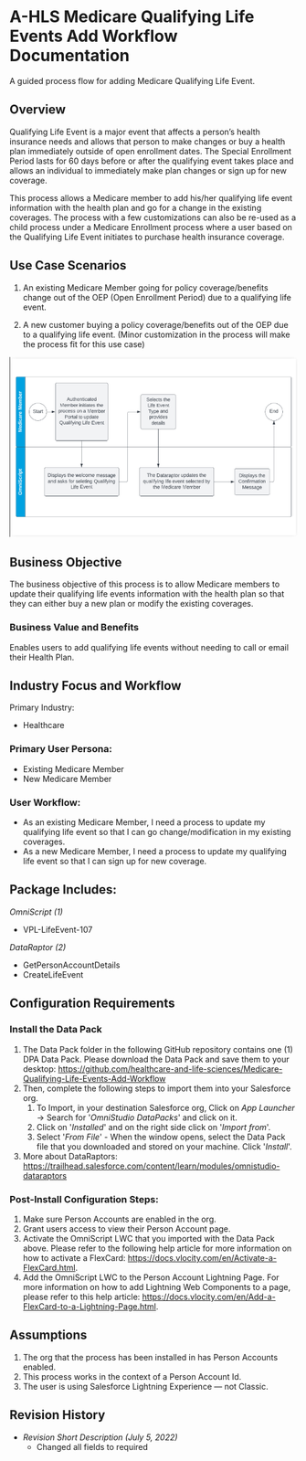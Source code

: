 <h1>A-HLS Medicare Qualifying Life Events Add Workflow Documentation</h1>

A guided process flow for adding Medicare Qualifying Life Event.

<h2>Overview</h2>

Qualifying Life Event is a major event that affects a person’s health insurance needs and allows that person to make changes or buy a health plan immediately outside of open enrollment dates. The Special Enrollment Period lasts for 60 days before or after the qualifying event takes place and allows an individual to immediately make plan changes or sign up for new coverage.

This process allows a Medicare member to add his/her qualifying life event information with the health plan and go for a change in the existing coverages. The process with a few customizations can also be re-used as a child process under a Medicare Enrollment process where a user based on the Qualifying Life Event initiates to purchase health insurance coverage. 

<h2>Use Case Scenarios</h2>

1. An existing Medicare Member going for policy coverage/benefits change out of the OEP (Open Enrollment Period) due to a qualifying life event. 

1. A new customer buying a policy coverage/benefits out of the OEP due to a qualifying life event. (Minor customization in the process will make the process fit for this use case)

![User Workflow](MedicareQualifyingEventWorkflow.png)

<h2>Business Objective</h2>

The business objective of this process is to allow Medicare members to update their qualifying life events information with the health plan so that they can either buy a new plan or modify the existing coverages. 

<h3>Business Value and Benefits</h3>

Enables users to add qualifying life events without needing to call or email their Health Plan. 

<h2>Industry Focus and Workflow</h2>

Primary Industry:

* Healthcare

<h3>Primary User Persona:</h3>

* Existing Medicare Member
* New Medicare Member

<h3>User Workflow:</h3>

* As an existing Medicare Member, I need a process to update my qualifying life event so that I can go change/modification in my existing coverages. 
* As a new Medicare Member, I need a process to update my qualifying life event so that I can sign up for new coverage.


<h2>Package Includes:</h2>

*OmniScript (1)*

* VPL-LifeEvent-107

*DataRaptor (2)*

* GetPersonAccountDetails
* CreateLifeEvent


<h2>Configuration Requirements</h2>

<h3>Install the Data Pack</h3>

1. The Data Pack folder in the following GitHub repository contains one (1) DPA Data Pack. Please download the Data Pack and save them to your desktop: https://github.com/healthcare-and-life-sciences/Medicare-Qualifying-Life-Events-Add-Workflow
2. Then, complete the following steps to import them into your Salesforce org.
    1. To Import, in your destination Salesforce org, Click on *App Launcher* → Search for '*OmniStudio DataPacks*' and click on it.
    2. Click on '*Installed*' and on the right side click on '*Import from*'.
    3. Select '*From File*' - When the window opens, select the Data Pack file that you downloaded and stored on your machine. Click '*Install*'.
3. More about DataRaptors: https://trailhead.salesforce.com/content/learn/modules/omnistudio-dataraptors

<h3>Post-Install Configuration Steps:</h3>

1. Make sure Person Accounts are enabled in the org.
2. Grant users access to view their Person Account page.
3. Activate the OmniScript LWC that you imported with the Data Pack above. Please refer to the following help article for more information on how to activate a FlexCard: https://docs.vlocity.com/en/Activate-a-FlexCard.html.
4. Add the OmniScript LWC to the Person Account Lightning Page. For more information on how to add Lightning Web Components to a page, please refer to this help article: https://docs.vlocity.com/en/Add-a-FlexCard-to-a-Lightning-Page.html.


<h2>Assumptions</h2>

1. The org that the process has been installed in has Person Accounts enabled.
2. This process works in the context of a Person Account Id.
3. The user is using Salesforce Lightning Experience — not Classic.


<h2>Revision History</h2>

* *Revision Short Description (July 5, 2022)*
    * Changed all fields to required

